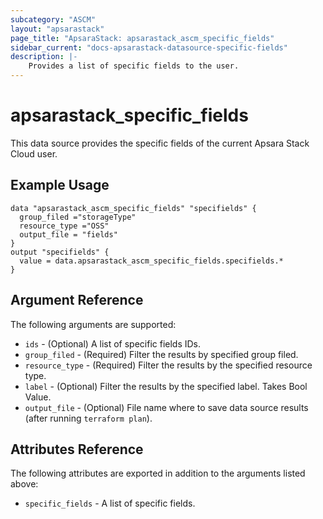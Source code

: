 ```yaml
---
subcategory: "ASCM"
layout: "apsarastack"
page_title: "ApsaraStack: apsarastack_ascm_specific_fields"
sidebar_current: "docs-apsarastack-datasource-specific-fields"
description: |-
    Provides a list of specific fields to the user.
---
```


# apsarastack\_specific_fields

This data source provides the specific fields of the current Apsara Stack Cloud user.

## Example Usage

```
data "apsarastack_ascm_specific_fields" "specifields" {
  group_filed ="storageType"
  resource_type ="OSS"
  output_file = "fields"
}
output "specifields" {
  value = data.apsarastack_ascm_specific_fields.specifields.*
}
```

## Argument Reference

The following arguments are supported:

* `ids` - (Optional) A list of specific fields IDs.
* `group_filed` - (Required) Filter the results by specified group filed.
* `resource_type` - (Required) Filter the results by the specified resource type.
* `label` - (Optional) Filter the results by the specified label. Takes Bool Value.
* `output_file` - (Optional) File name where to save data source results (after running `terraform plan`).

## Attributes Reference

The following attributes are exported in addition to the arguments listed above:

* `specific_fields` - A list of specific fields.